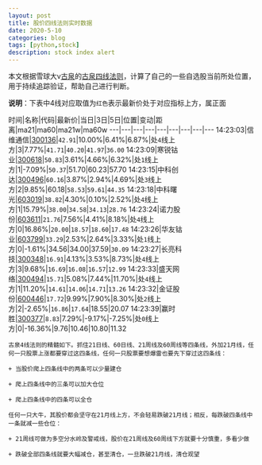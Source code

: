 ```yaml
---
layout: post
title: 股价四线法则实时数据
date: 2020-5-10
categories: blog
tags: [python,stock]
description: stock index alert
---
```



本文根据雪球大v[古泉](https://xueqiu.com/u/7148646888)的[古泉四线法则](https://xueqiu.com/7148646888/130498192)，计算了自己的一些自选股当前所处位置，用于持续追踪验证，帮助自己进行判断。

**说明**：下表中4线对应取值为`红色`表示最新价处于对应指标上方，属正面

时间|名称|代码|最新价|当日|3日|5日|位置|变动|距离|ma21|ma60|ma21w|ma60w
---|---|---|---|---|---|---|---|---
14:23:03|信维通信|[300136](https://xueqiu.com/S/SZ300136)|`42.91`|10.00%|6.41%|6.87%|处`4`线上方|3|7.77%|`41.71`|`40.20`|`41.97`|`36.00`
14:23:09|寒锐钴业|[300618](https://xueqiu.com/S/SZ300618)|`50.83`|3.61%|4.66%|6.32%|处`1`线上方|1|-7.09%|`50.37`|51.70|60.23|57.70
14:23:15|中科创达|[300496](https://xueqiu.com/S/SZ300496)|`60.16`|3.87%|2.94%|4.69%|处`3`线上方|2|9.85%|60.18|`58.53`|`59.61`|`44.35`
14:23:18|中科曙光|[603019](https://xueqiu.com/S/SH603019)|`38.82`|4.30%|0.10%|2.52%|处`4`线上方|1|15.79%|`38.00`|`34.58`|`34.13`|`28.76`
14:23:24|诺力股份|[603611](https://xueqiu.com/S/SH603611)|`21.76`|7.56%|4.41%|8.18%|处`4`线上方|0|16.86%|`20.00`|`18.57`|`18.60`|`17.48`
14:23:26|华友钴业|[603799](https://xueqiu.com/S/SH603799)|`33.29`|2.53%|2.64%|3.33%|处`1`线上方|0|-1.61%|34.56|34.00|37.59|`30.09`
14:23:27|长亮科技|[300348](https://xueqiu.com/S/SZ300348)|`16.91`|4.13%|3.53%|8.73%|处`4`线上方|3|9.68%|`16.69`|`16.08`|`16.57`|`12.99`
14:23:33|盛天网络|[300494](https://xueqiu.com/S/SZ300494)|`15.71`|5.08%|7.44%|11.70%|处`4`线上方|1|11.20%|`14.61`|`14.06`|`14.71`|`13.26`
14:23:32|金证股份|[600446](https://xueqiu.com/S/SH600446)|`17.72`|9.99%|7.90%|8.30%|处`2`线上方|2|-2.65%|`16.86`|`17.64`|18.55|20.07
14:23:39|赢时胜|[300377](https://xueqiu.com/S/SZ300377)|`8.83`|7.29%|-9.17%|-7.25%|处`0`线上方|0|-16.36%|9.76|10.46|10.80|11.32

```
古泉4线法则的精髓如下。抓住21日线、60日线、21周线及60周线等四条线，外加21月线，任何一只股票上涨都要穿过这四条线，任何一只股票要想爆雷也要先下穿过这四条线：

+ 当股价爬上四条线中的两条可以少量建仓

+ 爬上四条线中的三条可以加大仓位

+ 爬上四条线中的四条可以全仓

任何一只大牛，其股价都会坚守在21月线上方，不会轻易跌破21月线；相反，每跌破四条线中一条就减一些仓位：

+ 21周线可做为多空分水岭及警戒线，股价在21周线及60周线下方就要十分慎重，多看少做

+ 跌破全部四条线就要大幅减仓，甚至清仓，一旦跌破21月线，清仓观望
```